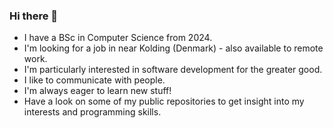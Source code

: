 ### Hi there 👋

- I have a BSc in Computer Science from 2024.
- I'm looking for a job in near Kolding (Denmark) - also available to remote work.
- I'm particularly interested in software development for the greater good.
- I like to communicate with people.
- I'm always eager to learn new stuff!
- Have a look on some of my public repositories to get insight into my interests and programming skills.

<!--
**nielsgreniman/nielsgreniman** is a ✨ _special_ ✨ repository because its `README.md` (this file) appears on your GitHub profile.

Here are some ideas to get you started:

- 🔭 I’m currently working on ...
- 🌱 I’m currently learning ...
- 👯 I’m looking to collaborate on ...
- 🤔 I’m looking for help with ...
- 💬 Ask me about ...
- 📫 How to reach me: ...
- 😄 Pronouns: ...
- ⚡ Fun fact: ...
-->
